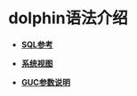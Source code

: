 # dolphin语法介绍<a name="ZH-CN_TOPIC_0000001201277572"></a>

-   **[SQL参考](dolphin-SQL参考.md)**  

-   **[系统视图](dolphin-系统视图.md)**  

-   **[GUC参数说明](dolphin-GUC参数说明.md)**  
